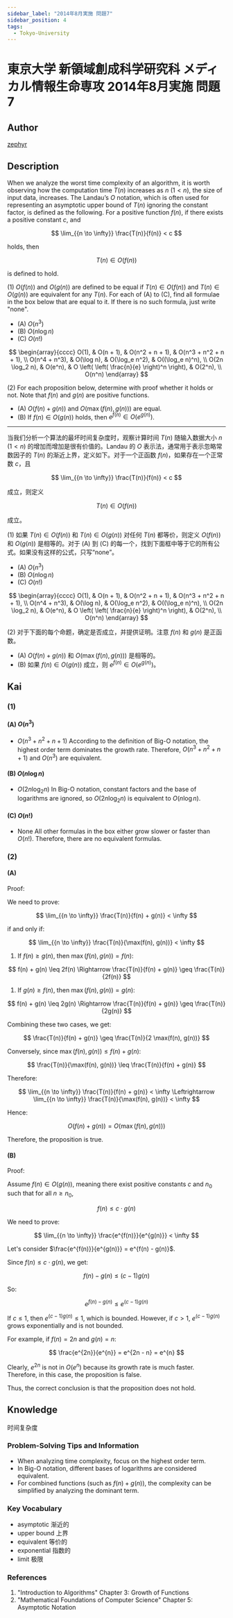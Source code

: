 ```yaml
---
sidebar_label: "2014年8月実施 問題7"
sidebar_position: 4
tags:
  - Tokyo-University
---
```


# 東京大学 新領域創成科学研究科 メディカル情報生命専攻 2014年8月実施 問題7

## **Author**
[zephyr](https://inshi-notes.zephyr-zdz.space/)

## **Description**
When we analyze the worst time complexity of an algorithm, it is worth observing how the computation time $T(n)$ increases as $n$ $(1 < n)$, the size of input data, increases. The Landau’s $O$ notation, which is often used for representing an asymptotic upper bound of $T(n)$ ignoring the constant factor, is defined as the following. For a positive function $f(n)$, if there exists a positive constant $c$, and

$$
\lim_{{n \to \infty}} \frac{T(n)}{f(n)} < c
$$

holds, then

$$
T(n) \in O(f(n))
$$

is defined to hold.

(1) $O(f(n))$ and $O(g(n))$ are defined to be equal if $T(n) \in O(f(n))$ and $T(n) \in O(g(n))$ are equivalent for any $T(n)$. For each of (A) to (C), find all formulae in the box below that are equal to it. If there is no such formula, just write "none".

- (A) $O(n^3)$
- (B) $O(n \log n)$
- (C) $O(n!)$

$$
\begin{array}{cccc}
O(1), & O(n + 1), & O(n^2 + n + 1), & O(n^3 + n^2 + n + 1), \\
O(n^4 + n^3), & O(\log n), & O(\log_e n^2), & O((\log_e n)^n), \\
O(2n \log_2 n), & O(e^n), & O \left( \left( \frac{n}{e} \right)^n \right), & O(2^n), \\
O(n^n)
\end{array}
$$

(2) For each proposition below, determine with proof whether it holds or not. Note that $f(n)$ and $g(n)$ are positive functions.

- (A) $O(f(n) + g(n))$ and $O(\max(f(n), g(n)))$ are equal.
- (B) If $f(n) \in O(g(n))$ holds, then $e^{f(n)} \in O(e^{g(n)})$.

---

当我们分析一个算法的最坏时间复杂度时，观察计算时间 $T(n)$ 随输入数据大小 $n$ $(1 < n)$ 的增加而增加是很有价值的。Landau 的 $O$ 表示法，通常用于表示忽略常数因子的 $T(n)$ 的渐近上界，定义如下。对于一个正函数 $f(n)$，如果存在一个正常数 $c$，且

$$
\lim_{{n \to \infty}} \frac{T(n)}{f(n)} < c
$$

成立，则定义

$$
T(n) \in O(f(n))
$$

成立。

(1) 如果 $T(n) \in O(f(n))$ 和 $T(n) \in O(g(n))$ 对任何 $T(n)$ 都等价，则定义 $O(f(n))$ 和 $O(g(n))$ 是相等的。对于 (A) 到 (C) 的每一个，找到下面框中等于它的所有公式。如果没有这样的公式，只写“none”。

- (A) $O(n^3)$
- (B) $O(n \log n)$
- (C) $O(n!)$

$$
\begin{array}{cccc}
O(1), & O(n + 1), & O(n^2 + n + 1), & O(n^3 + n^2 + n + 1), \\
O(n^4 + n^3), & O(\log n), & O(\log_e n^2), & O((\log_e n)^n), \\
O(2n \log_2 n), & O(e^n), & O \left( \left( \frac{n}{e} \right)^n \right), & O(2^n), \\
O(n^n)
\end{array}
$$

(2) 对于下面的每个命题，确定是否成立，并提供证明。注意 $f(n)$ 和 $g(n)$ 是正函数。

- (A) $O(f(n) + g(n))$ 和 $O(\max(f(n), g(n)))$ 是相等的。
- (B) 如果 $f(n) \in O(g(n))$ 成立，则 $e^{f(n)} \in O(e^{g(n)})$。

## **Kai**
### (1)
#### (A) $O(n^3)$

- $O(n^3 + n^2 + n + 1)$
According to the definition of Big-O notation, the highest order term dominates the growth rate. Therefore, $O(n^3 + n^2 + n + 1)$ and $O(n^3)$ are equivalent.

#### (B) $O(n \log n)$

- $O(2n \log_2 n)$
In Big-O notation, constant factors and the base of logarithms are ignored, so $O(2n \log_2 n)$ is equivalent to $O(n \log n)$.

#### (C) $O(n!)$

- None
All other formulas in the box either grow slower or faster than $O(n!)$. Therefore, there are no equivalent formulas.

### (2)
#### (A)

Proof:

We need to prove:

$$
\lim_{{n \to \infty}} \frac{T(n)}{f(n) + g(n)} < \infty
$$

if and only if:

$$
\lim_{{n \to \infty}} \frac{T(n)}{\max(f(n), g(n))} < \infty
$$

1. If $f(n) \geq g(n)$, then $\max(f(n), g(n)) = f(n)$:

$$
   f(n) + g(n) \leq 2f(n) \Rightarrow \frac{T(n)}{f(n) + g(n)} \geq \frac{T(n)}{2f(n)}
$$

1. If $g(n) \geq f(n)$, then $\max(f(n), g(n)) = g(n)$:

$$
   f(n) + g(n) \leq 2g(n) \Rightarrow \frac{T(n)}{f(n) + g(n)} \geq \frac{T(n)}{2g(n)}
$$

Combining these two cases, we get:

$$
\frac{T(n)}{f(n) + g(n)} \geq \frac{T(n)}{2 \max(f(n), g(n))}
$$

Conversely, since $\max(f(n), g(n)) \leq f(n) + g(n)$:

$$
\frac{T(n)}{\max(f(n), g(n))} \leq \frac{T(n)}{f(n) + g(n)}
$$

Therefore:

$$
\lim_{{n \to \infty}} \frac{T(n)}{f(n) + g(n)} < \infty \Leftrightarrow \lim_{{n \to \infty}} \frac{T(n)}{\max(f(n), g(n))} < \infty
$$

Hence:

$$
O(f(n) + g(n)) = O(\max(f(n), g(n)))
$$

Therefore, the proposition is true.

#### (B)

Proof:

Assume $f(n) \in O(g(n))$, meaning there exist positive constants $c$ and $n_0$ such that for all $n \geq n_0$,

$$
f(n) \leq c \cdot g(n)
$$

We need to prove:

$$
\lim_{{n \to \infty}} \frac{e^{f(n)}}{e^{g(n)}} < \infty
$$

Let's consider $\frac{e^{f(n)}}{e^{g(n)}} = e^{f(n) - g(n)}$.

Since $f(n) \leq c \cdot g(n)$, we get:

$$
f(n) - g(n) \leq (c - 1) g(n)
$$

So:

$$
e^{f(n) - g(n)} \leq e^{(c - 1) g(n)}
$$

If $c \leq 1$, then $e^{(c - 1) g(n)} \leq 1$, which is bounded. However, if $c > 1$, $e^{(c - 1) g(n)}$ grows exponentially and is not bounded.

For example, if $f(n) = 2n$ and $g(n) = n$:

$$
\frac{e^{2n}}{e^{n}} = e^{2n - n} = e^{n}
$$

Clearly, $e^{2n}$ is not in $O(e^{n})$ because its growth rate is much faster. Therefore, in this case, the proposition is false.

Thus, the correct conclusion is that the proposition does not hold.

## **Knowledge**

时间复杂度

### Problem-Solving Tips and Information

- When analyzing time complexity, focus on the highest order term.
- In Big-O notation, different bases of logarithms are considered equivalent.
- For combined functions (such as $f(n) + g(n)$), the complexity can be simplified by analyzing the dominant term.

### Key Vocabulary

- asymptotic 渐近的
- upper bound 上界
- equivalent 等价的
- exponential 指数的
- limit 极限

### References

1. "Introduction to Algorithms" Chapter 3: Growth of Functions
2. "Mathematical Foundations of Computer Science" Chapter 5: Asymptotic Notation
